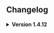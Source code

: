 **Changelog**
--

**<details><summary>Version 1.4.12</summary>**

**<details><summary>Features</summary>**

* Updated mod for Lethal Company version 70
* Added ExtendedUnlockableItem (suits, ship furniture, ship upgrades)

**<details><summary>Fixes</summary>**

* Fixed SpawnableMapObjects defined in ExtendedDungeonFlow not spawning for clients
* Fixed some ExtendedContent not being re-registered on the terminal after a lobby reload
* Fixed OnLethalBundleLoaded listeners being called multiple times (once for every bundle found)

</details>

**<details><summary>Version 1.4.11</summary>**

**<details><summary>Fixes</summary>**

* Added additional check to hotloading system to avoid issues when leaving a lobby as a host (Thank you Zaggy)
* Added additional validation checks to ExtendedBuyableVehicle to avoid errors with incorrectly setup content (Thank you ScandalTheVandal)

</details>

</details>

**<details><summary>Version 1.4.10</summary>**

**<details><summary>Fixes</summary>**

* Small hotfix

</details>

</details>

**<details><summary>Version 1.4.9</summary>**

**<details><summary>Fixes</summary>**

* Made change to improve issue related to host leaving a multiplayer session
* Added log when client fails to import ExtendedLevel saved data to further troubleshoot ongoing issues

</details>

</details>

**<details><summary>Version 1.4.8</summary>**

**<details><summary>Fixes</summary>**

* Fixed issue with LethalLib SoftDependency

</details>

</details>

**<details><summary>Version 1.4.7</summary>**

**<details><summary>Fixes</summary>**

* Tweaked NetworkBundleManager code to improve realibility of the hot-reloading system and prevent unintentional soft-locks related to pulling the lever

</details>

</details>

**<details><summary>Version 1.4.6</summary>**

**<details><summary>Features</summary>**

* Added ExtendedLevel.IsRouteRemoved to indicate if Level has been disabled in the config

</details>

**<details><summary>Fixes</summary>**

* Fixed issue with AssetBundle hotloading when routing from a moon to a moon contained in the same AssetBundle
* Added additional safetey check when performing Audio related Asset restoration
* Changed ExtendedItem terminal registration to ensure accurate item Ids
* Fixed an issue with Locked ExtendedLevel's by setting it's accossiated TerminalNode.acceptEverything to false


</details>

</details>

**<details><summary>Version 1.4.5</summary>**

**<details><summary>Fixes</summary>**

* Fixed issue where SpawnSyncedObjects in Tile Injection TileSets were not being network registered

</details>

</details>

**<details><summary>Version 1.4.4</summary>**

**<details><summary>Fixes</summary>**

* Fixed additional networking issues related to AssetBundle Hotloading

</details>

</details>

**<details><summary>Version 1.4.3</summary>**

**<details><summary>Fixes</summary>**

* Fixed issue with onBundlesFinishedLoading callback not being invoked
* Re-wrote AssetBundle Hotloading networking to hopefully improve issues in multiplayer and pre-existing saves
* Fixed issue with custom content that is manually registered not being processed correctly

</details>

</details>

**<details><summary>Version 1.4.2</summary>**

**<details><summary>Features</summary>**

* Added OverrideNoun value to ExtendedLevel, allowing authors to optionally modify the word used when accessing the level from the Terminal

</details>

**<details><summary>Fixes</summary>**

* Fixed issue with ContentTags failing to be applied to Vanilla content

</details>

</details>

**<details><summary>Version 1.4.1</summary>**

**<details><summary>Fixes</summary>**

* Fixed issue with older mods not being registered correctly
* Improved stalling during AssetBundle unloading on initial load

</details>

</details>

**<details><summary>Version 1.4.0</summary>**

**<details><summary>Features</summary>**

* Overhauled AssetBundleLoading system
* Added Scene AssetBundle hot-reloading


</details>

</details>

**<details><summary>Version 1.3.8</summary>**

**<details><summary>Features</summary>**

* Added interior selection history to DayHistory

</details>

</details>

**<details><summary>Version 1.3.7</summary>**

**<details><summary>Fixes</summary>**

* Added additional safety checks to ExtendedFootstepSurface patches

</details>

</details>

**<details><summary>Version 1.3.6</summary>**

**<details><summary>Features</summary>**

* Added content restoration support for basegame water shader

</details>

</details>

**<details><summary>Version 1.3.5</summary>**

**<details><summary>Fixes</summary>**

* Added safety checks to new FootstepSurface Material cache system.
* Added safety checks to new ExtendedLevel override fog size feature.
* Changed ContentRestoring of EnemyType's to use ScriptableObject name rather than enemyName
* Fixed issue where synced audio clip that plays when previewing enemy beastiary file was not playing for custom enemies
* Fixed issue where custom Enemy beastiary files did not have Info as a default keyword

</details>

</details>

**<details><summary>Version 1.3.4</summary>**

**<details><summary>Fixes</summary>**

* Updated .csproj and thunderstore.toml
* Updated outdated README.md

</details>

</details>

**<details><summary>Version 1.3.3</summary>**

**<details><summary>Features</summary>**

* Implemented ExtendedFootstepSurface

</details>

</details>

**<details><summary>Version 1.3.2</summary>**

**<details><summary>Fixes</summary>**

* Updated onApparatusTaken ExtendedEvent

</details>

</details>

**<details><summary>Version 1.3.1</summary>**

**<details><summary>Fixes</summary>**

* Fixed issue regarding deprecated Level list.

</details>

</details>


**<details><summary>Version 1.3.0</summary>**

**<details><summary>Features</summary>**

* Updated mod for Lethal Company version 56
* Added initial ExtendedBuyableVehicle implementation
* Added LevelEvents.onShipLand ExtendedEvent
* Added LevelEvents.onShipLeave ExtendedEvent
* Added ExtendedLevel.OverrideDustStormVolumeSize Value
* Added ExtendedLevel.OverrideFoggyVolumeSize Value
* Added PatchedContent.TryGetExtendedContent() Function.
* Added public references to basegame manager instances to OriginalContent
* Updated ContentTag's for new Version 55/56 content

</details>

**<details><summary>Fixes</summary>**

* Fixed issue with onApparatusTaken event running at unintended moments
* Added safeguard to prevent multiple Lethalbundles with identical names from causing a gamebreaking error
* Moved LethalLib from a Hard Dependency to a Soft Dependency
* Fixed ExtendedItem's not correctly playing the purchased SFX when purchased from Terminal
* Merged various pull requests to improve the workflow and deployment of further LethalLevelLoader development

</details>

</details>

**<details><summary>Version 1.2.2</summary>**

**<details><summary>Fixes</summary>**

* Fixed issue where vanilla items were being incorrectly destroyed when playing multiple lobbies during the same game session
* Restored functionality of the ExtendedLevel.IsRouteLocked feature
* Added safety check to help prevent saves made in pre 1.2.0 LethalLevelLoader modpacks from corrupting when being used
* Fixed issues with ExtendedDungeonFlow.DynamicDungeonSize related settings incorrectly applying after version 50 changes
* Removed ExtendedMod.ContentTagAsStrings() function
* Added ExtendedMod.TryGetTag(string tag) function
* Added ExtendedMod.TryGetTag(string tag, out ContentTag contentTag) function
* Added ExtendedMod.TryAddTag(string tag) function

</details>

</details>

**<details><summary>Version 1.2.1</summary>**

**<details><summary>Fixes</summary>**

* Updated LICENSE
* Changed accessor for ExtendedDungeonFlow.GenerateAutomaticConfigurationOptions from internal to public
* Fixed issue where ExtendedDungeonFlow.GenerationAutomaticConfigurationOptions was defaulting to false
* Changed accessor for EnemyManager.RefreshDynamicEnemyTypeRarityOnAllExtendedLevels from internal to public
* Changed accessor for EnemyManager.InjectCustomEnemyTypesIntoLevelViaDynamicRarity from internal to public
* Changed accessor for ItemManager.RefreshDynamicItemRarityOnAllExtendedLevels from internal to public
* Changed accessor for ItemManager.InjectCustomItemsIntoLevelViaDynamicRarity from internal to public
* Changed ConfigLoader default dungeon binding to list current level matching values as default values
* Added "Killable" ContentTag to Forest Giant
* Added "Chargable" ContentTag to Jetpack
* Added "Weapon" ContentTag to Knife
* Added additional developer debug logging for the scene validation and selection process

</details>

</details>


**<details><summary>Version 1.2.0</summary>**

**<details><summary>Features</summary>**

* Updated mod for Lethal Company version 50

<details><summary>General</summary>

* Added ExtendedMod
* Added ExtendedEnemyType
* Added ExtendedItem
* Added ExtendedStoryLog
* Added ExtendedFootstepSurface (WIP)
* Added ExtendedWeatherEffect (WIP)
* Added LevelMatchingProperties
* Added DungeonMatchingProperties
* Added ContentTags

* Added Global LevelEvents Instance (Thanks mrov)
* Added Global DungeonEvents Instance (Thanks mrov)
* Added IsSetupComplete bool for modders to reference.
* Added onBeforeSetup event for modders to reference
* Added onSetupComplete event for modders to reference
* Revamped DebugLogs and provided a configurable debuglog setting in the config to allow Users to only receive relevant logs by default.
* Moved AssetBundleLoading earlier to help speed up load time
* Revamped debug logs when trying to load a level or simulate the loading of a level
* Revamped Moons Catalogue display to split custom moons into groups similar to the basegame moon listings.
* Revamped Moons Catalogue display to order custom moon groups by average risk level
* Revamped Moons Catalogue display to order custom moons inside groups by risk level
* Revamped Moons Catalogue display to prefer to group custom moons created by the same author
* Revamped Moons Catalogue display to dynamically adjust font size depending on the amount of Moons being displayed
* Probably a lot more!

</details>

<details><summary>ExtendedLevel</summary>

* Added string value to allow Authors to use custom route node display text to their levels
* Added string value to allow Authors to use custom route confirmation node display text to their levels
By default SelectableLevel.riskLevel is now automatically assigned using calculations and comparisons of SelectableLevel values between both Custom and Vanilla levels. This can be manually overridden.
* Added an OverrideQuicksandPrefab value to allow authors to modify the Quicksand used on their level
* Added ShipFlyToMoonClip & ShipFlyFromMoonClip AnimationClip values to allow authors to modify the AnimationClips used when the Ship lands to and from their level (Currently disabled until bug is resolved with Unity Assetrip Fixer)
* Overhauled the way Scene’s are correlated with Levels by implementing a new weight based system built into ExtendedLevel to allow authors to randomly switch between multiple variant scenes for a single level.

</details>

<details><summary>ExtendedDungeonFlow</summary>

* Added an OverrideKeyPrefab value to allow authors to modify the Key prefab used in their Dungeon
* Added a MapTileSize value to allow authors to set a correlated MapTileSize value that is used in new basegame functions implemented in Version 50.
* Added a new SpawnableMapObjects list value to allow authors to inject custom RandomMapObjects in their Dungeon

</details>

<details><summary>ExtendedItem</summary>

* Custom Item support has now been added.
* Added a PluralisedItemName string value to allow developers to change how their item name is parsed when being referenced as a plural (eg. when buying multiple of them from the store)

</details>

<details><summary>ExtendedEnemyType</summary>

* Custom Enemy support has now been added.

</details>

<details><summary>ExtendedStoryLog</summary>

* Custom StoryLog support has now been added.

</details>

<details><summary>ExtendedFootstepSurfaces</summary>

* Custom FootstepSurface support has now been added. (Currently disabled)

</details>

<details><summary>ExtendedWeatherEffect</summary>

* Custom WeatherEffect support has now been added. (Currently disabled)

</details>

<details><summary>ContentTags & MatchingProperties</summary>

* Created integrated ContentTag system that allows developers to put relevant string tags on all types of custom content (with an optional correlating colour). Developers can access groups of content based on a specific content tag as well as match their content with other pieces of content dynamically using the built in LevelMatchingProperties and DungeonMatchingProperties.
* All Vanilla content has been manually assigned Content Tags to allow developers to reference vanilla content via tags the same way they would custom content, You can find those tags here: https://docs.google.com/spreadsheets/d/1WO77KGJplIEC64qmBClOgfEEoFxrhMurCEqe9FKod8I/edit?usp=sharing


</details>

</details>

**<details><summary>Fixes</summary>**

* Fixed switch Terminal command incorrectly working
* Fixed Weather selection desyncing
* Fixed Dungeon selection desyncing
* Fixed Config duplicating entities (Credit to mrov)
* Added safety checks to correctly save and restore previously selected route and prevent previous routes to disabled levels from breaking
* Added safety checks to prevent invalid Foggy weather level values from breaking the game
* Added safety checks to prevent Levels & Dungeons having incorrect SpawnableMapObject setups from breaking the game
* Added safety check to prevent level missing MapPropsContainer tagged object from breaking the game
* Added safety check to prevent level with .SpawnScrapAndEnemies enabled and no spawnable scrap listed from breaking the game
* Fixed LevelEvents & DungeonEvents EntranceTeleport events behaving incorrectly (credit to mrov)
* Added custom code to optimize specific internal code used in DunGen generation (Credit to LadyRaphtalia)
* Made LogDayHistory function safer to allow DunGen generation in editor while using LethalLevelLoader to correctly work
* Fixed issue where specific special items (Shotgun, Shells, Hive, Knife) were not being collected
* Fixed issue where LethalLevelLoader was destroying assets in mods with multiple levels before it could correctly restore all those references first
* Probably a lot more!

</details>

</details>


**<details><summary>Version 1.1.0</summary>**

**<details><summary>Features</summary>**

<details><summary>Terminal >preview Keyword</summary>
* *LethalLevelLoader now has a new feature added to the Terminal which allows users to change what information is previewed adjacent to each Moon listed in the `MoonsCatalogue`. This can be toggled via the `preview` verb keyword followed by one of the following options. (LethalLevelLoader also includes a configuration option to set which information type is used by default.)*

* * `preview weather`
* * `preview difficulty`
* * `preview history`
* * `preview all`
* * `preview none`
* * `preview vanilla`
</details>


<details><summary>Terminal >sort Keyword</summary>
* *LethalLevelLoader now has a new feature added to the Terminal which allows users to decide how Moons are sorted when listed in the `MoonsCatalogue`. This can be toggled via the `sort` verb keyword followed by one of the following options. (LethalLevelLoader also includes a configuration option to set which sorting type is used by default.)*

* * `sort price`
* * `sort difficulty`
* * `sort tag`
* * `sort quota`
* * `sort run`
* * `sort none`
</details>

<details><summary>Terminal >filter Keyword</summary>
* *LethalLevelLoader now has a new feature added to the Terminal which allows users to decide which Moons are listed in the `MoonsCatalogue`. This can be toggled via the `filter` verb keyword followed by one of the following options. (LethalLevelLoader also includes a configuration option to set which filtering type is used by default.)*

* * `filter price`
* * `filter weather`
* * `filter tag`
* * `filter last travelled`
* * `filter none`
</details>

<details><summary>Terminal >simulate Keyword</summary>
* *LethalLevelLoader now has a new feature added to the Terminal which allows users to "Simulate" landing on a Moon. This provides a presentable, lore friendly way to view the possible `DungeonFlow` choices with accurate rarity via the Terminal. To use this feature, use `simulate` and a Moon's name, the same way you would use `route`. LethalLevelLoader now includes a configuration option to switch between viewing the `DungeonFlow`'s rarity via raw value or calculated percentage.*
</details>

<details><summary>LevelHistory</summary>
* *LethalLevelLoader now has an experimental `LevelHistory` feature that stores notable information regarding each day in the current save. This includes information such as the Level, DungeonFlow, Weather and more. This feature allows modders and future updates to LethalLevelLoader to create mechanics and systems dependant on the history of the current play session.*
</details>

<details><summary>ExtendedDungeonFlow: Host Decides DungeonFlow & DungeonSize</summary>
* *LethalLevelLoader now modifies the way Lethal Company selects the random `DungeonFlow` and it's dungeon size so only the Host client selects these values which is then sent to the remaining non host clients. This is to help prevent game-breaking dungeon desync when players have mismatching dungeon configuration settings.*
</details>

<details><summary>ExtendedDungeonFlow: Dynamic Weather Rarity Injection</summary>
* *ExtendedDungeonFlow's now contain a `StringWithRarity` list which allows dungeon developers to dynamically inject their dungeon into the current `SelectableLevel`'s possible `DungeonFlow` options.*
</details>

<details><summary>ExtendedDungeonFlow: GlobalProp Dynamic Scaling</summary>
* *ExtendedDungeonFlow's now contain a `GlobalPropCountOverride` list which allows dungeon developers to dynamically increase or increase a `GlobalProp`'s minimum and maximum values based on the currently used dungeon size.*
</details>

<details><summary>ExtendedLevel: MoonCataloguePages & ExtendedLevelGroups</summary>
* *LethalLevelLoader now completely overhauls how the `MoonsCatalogue` TerminalNode functions internally. `ExtendedLevel`'s are now stored in groups via a class named `ExtendedLevelGroup`, These `ExtendedLevelGroup`'s are then stored in groups via a class named `MoonsCataloguePage`. This overhaul allows other mods and future updates to LethalLevelLoader to control and store `ExtendedLevel`s in many ways that were previously limited.*
</details>

<details><summary>ExtendedLevel: Lock Route</summary>
* *ExtendedLevel's now contain a `isLocked` bool and `lockedNodeText` string that controls whether the Level can currently be routed to via the Terminal. When locked the Terminal will display the `lockedNodeText` string as failed routing response on the Terminal (Or a generic response if the string is left empty)*
</details>

<details><summary>ExtendedLevel: Hide Level</summary>
* *ExtendedLevel's now contain a `isHidden` bool that controls whether the Level is displayed in the >Moons Terminal page*
</details>

<details><summary>ExtendedLevel: New Story Log Support</summary>
* *ExtendedLevel's can now add their own custom Story Log's, Without the need of custom code. ExtendedLevel's now contain a `List<StoryLogData>` that takes in a level-dependent `storyLogID` int, a `terminalWord`string, a `storyLogTitle` string and a `storyLogDescription` string.*
</details>

<details><summary>ExtendedLevel: Provide Level Info Description</summary>
* *By default ExtendedLevel's have their >info display text generated using their `SelectableLevel.LevelDescription` string, ExtendedLevel's now have an optional `infoNodeDescription` string if they wish to write their text manually.*
</details>

<details><summary>ExtendedLevel Events</summary>
* *ExtendedLevel's now contain gameplay specific `ExtendedEvent`'s that will Invoke when these events happen while playing the relevant ExtendedLevel.*

* * `onLevelLoaded`
* * `onDaytimeEnemySpawn(EnemyAI)`
* * `onNighttimeEnemySpawn(EnemyAI)`
* * `onStoryLogCollected(StoryLog)`
* * `onApparatusTaken(LungProp)`
* * `onPlayerEnterDungeon(EntranceTeleport, PlayerControllerB)`
* * `onPlayerExitDungeon(EntranceTeleport, PlayerControllerB)`
* * `onPowerSwitchToggle(bool)`
</details>

<details><summary>ExtendedDungeonFlow Events</summary>
* *ExtendedLevel's now contain gameplay specific `ExtendedEvent`'s that will Invoke when these events happen while playing the relevant ExtendedLevel.*


* * `onBeforeDungeonGenerate(RoundManager)`
* * `onSpawnedSyncedObjects(List<GameObject>)`
* * `onSpawnedMapObjects(List<GameObject>)`
* * `onSpawnedScrapObjects(List<GrabbableObject>)`
* * `onEnemySpawnedFromVent(EnemyVent, EnemyAI)`
* * `onApparatusTaken(LungProp)`
* * `onPlayerEnterDungeon(EntranceTeleport, PlayerControllerB)`
* * `onPlayerExitDungeon(EntranceTeleport, PlayerControllerB)`
* * `onPowerSwitchToggle(bool)`
</details>

<details><summary>Default Configuration Options</summary>
* *LethalLevelLoader now provides five new global configuration options.*


* `Default PreviewInfo Toggle`
* * *Controls which Preview Info setting is used when previewing moons via the Terminal `MoonCatalogue`.*
* `Default SortInfo Toggle`
* * *Controls which Sort Info setting is used when previewing moons via the Terminal `MoonCatalogue`.*
* `Default FilterInfo Toggle`
* * *Controls which Filter Info setting is used when previewing moons via the Terminal `MoonCatalogue`.*
* `Default SimulateInfo Toggle`
* * *Controls whether rarity is displayed as it's raw value or a calculated percentage while using the >simulate Terminal keyword.*
* `All DungeonFlows Require Matching`
* * *Experimental setting that forces `DungeonFlow`'s requested by a `SelectableLevel` to have a valid dynamic match. false by default.*
</details>

<details><summary>ExtendedLevel Automatic Configuration Options</summary>
* *LethalLevelLoader now provides automatically generated configuration options for all `ExtendedLevel`'s. This can be disabled by the author of the `ExtendedLevel` if they wish to provide these options themselves.*

* * `enableContentConfiguration`
* * `routePrice`
* * `daySpeedMultiplier`
* * `enablePlanetTime`
* * `isLevelHidden`
* * `isLevelRegistered`
* * `minimumScrapItemSpawnsCount`
* * `maxiumumScrapItemSpawnsCount`
* * `scrapSpawnsList`
* * `maximumInsideEnemyPowerCount`
* * `maxiumumOutsideDaytimeEnemyPowerCount`
* * `maximumOutsideNighttimeEnemyPowerCount`
* * `insideEnemiesList`
* * `outsideDaytimeEnemiesList`
* * `outsideNighttimeEnemiesList`
</details>

<details><summary>ExtendedDungeonFlow Automatic Configuration Options</summary>
* *LethalLevelLoader now provides automatically generated configuration options for all `ExtendedDungeonFlow`'s. This can be disabled by the author of the `ExtendedDungeonFlow` if they wish to provide these options themselves.*
* 
* * `EnableContentConfiguration`
* * `manualContentSourceNameReferenceList`
* * `manualPlanetNameReferenceList`
* * `dynamicLevelTagsReferenceList`
* * `dynamicRoutePriceReferenceList`
* * `enableDynamicDungeonSizeRestriction`
* * `minimumDungeonSizeMultiplier`
* * `maximumDungeonSizeMultiplier`
* * `restrictDungeonSizeScaler`
</details>

<details><summary>Content Config Helper Functions</summary>
* *LethalLevelLoader now provides a variety of helper functions for parsing configuration strings into usuable data. These are used in the `ExtendedLevel` and `ExtendedDungeonFlow` automatic configuration options to ensure standardization.*

* * `List<StringWithRarity> ConvertToStringWithRarityList(string inputString, Vector2 clampRarity)`
* * `List<Vector2WithRarity> ConvertToVector2WithRarityList(string inputString, Vector2 clampRarity)`
* * `List<SpawnableEnemyWithRarity> ConvertToSpawnableEnemyWithRarityList(string inputString, Vector2 clampRarity)`
* * `List<SpawnableItemWithRarity> ConvertToSpawnableItemWithRarityList(string inputString, Vector2 clampRarity)`
* * `(string, string) SplitStringByIndexSeperator(string inputString)`
* * `(string, string) SplitStringByKeyPairSeperator(string inputString)`
* * `(string, string) SplitStringByVectorSeperator(string inputString)`
</details>

<details><summary>Extensions</summary>
* *LethalLevelLoader now provides a variety of helper extensions to assist in creating content in Lethal Company.*

* * `DungeonFlow` `List<Tile>GetTiles()`
* * `DungeonFlow` `List<RandomMapObject>GetRandomMapObjects()`
* * `DungeonFlow` `List<SpawnSyncedObject>GetSpawnSyncedObjects()`

* * `CompatibleNoun` `AddReferences(TerminalKeyword, TerminalNode)`
* * `TerminalKeyword` `AddCompatibleNoun(TerminalKeyword, TerminalNode)`
* * `TerminalNode` `AddCompatibleNoun(TerminalKeyword, TerminalNoun)`
</details>


<details><summary>Async AssetBundle Loading</summary>
* *LethalLevelLoader now loads `.lethalbundle`s asynchronously to improve load times while starting Lethal Company. The progress of the AssetBundle loading can be viewed on the initial game launch options screen.*
</details>

</details>

**<details><summary>Fixes</summary>**

* *The entire codebase has been refactored to streamline functionality, improve stability and reduce errors.*
* *As a safety fallback, LethalLevelLoader will now select the Facility DungeonFlow if there are no DungeonFlow's for the game to select from.*
* *Fixed a Lethal Company bug where game breaks for all clients if a client doesn't finish generating Dungen in one frame*
* *LethalLevelLoader now correctly restores references to base game ItemGroup's found in Custom DungeonFlow's*
* *LethalLevelLoader now correctly restores references to base game ReverbPresets's found in Custom SelectableLevel's and DungeonFlow's*
* *LethalLevelLoader now correctly restores references to base game AudioMixers's found in Custom SelectableLevel's and DungeonFlow's*
* *LethalLevelLoader now correctly restores references to base game AudioMixerController's found in Custom SelectableLevel's and DungeonFlow's*
* *LethalLevelLoader now correctly restores references to base game AudioMixerSnapshots's found in Custom SelectableLevel's and DungeonFlow's*
* *LethalLevelLoader now injects it's random DungeonFlow selection into Lethal Company's random DungeonFlow selection function to improve natural compatibility with other mods. (Thank you BananaPatcher714)*
* *LethalLevelLoader now injects custom DungeonFlow's into Lethal Company's DungeonFlowTypes array to improve natural compatibility with other mods. (Thank you BananaPatcher714)*
* *LethalLevelLoader now injects custom firstTimeDungeonAudio's into Lethal Company's DungeonAudios array to improve natural compatibility with other mods. (Thank you BananaPatcher714)*
* *LethalLevelLoader's dynamic dungeon rarity matching system was overhauled to ensure the highest matching rarity is used, rather than the first matching rarity.*
* *ExtendedLevel's `routePrice` value is now automatically synced with it's associated TerminalNode to ensure dynamic updates to route price are correctly set and reflected on the Terminal.*
* *After references to base game content are restored by LethalLevelLoader, they are now destroyed to avoid issues with other mods obtaining assets via `Resources.FindObjectsOfType()`*
* *Fixed an issue where Custom ExtendedLevel's failed to integrate into the game due to lacking `"FAUNA"` and `"CONDITIONS"` in their `SelectableLevel.LevelDescription`*
* *Modified how LethalLevelLoader accesses the Terminal in order to improve safety and stability in larger modpacks.*
* *Modified how LethalLevelLoader accesses TerminalNode's to avoid errors when playing Lethal Company in different languages. (Thanks Paradox75831004)*
* *Fixed a Lethal Company bug where AudioSource's unintentionally log harmless AudioSpatializer related warnings in the console.
* *Fixed an issue where LethalLevelLoader's dynamic dungeon size clamping was unintentionally being applied.*
* *Fixed an oversight where LethalLevelLoader was logging via Unity rather than Bepinex.*
* *Fixed an issue where `GetTiles()` could potentially trigger null reference exception errors.*
* *Fixed major oversight where Game-Icons.net was not correctly attributed for LethalLevelLoader's logo*

</details>

</details>



**<details><summary>Version 1.0.7</summary>**

* *Overhauled Custom Level system to use dynamically injected scenes rather than dynamically injected prefabs (Thanks onionymous!)*

</details>

**<details><summary>Version 1.0.6</summary>**

* *Moved all logs from Unity.Debug() to BepInEx.ManualLogSauce.LogInfo()*
* *Modified Custom ExtendedLevel loading to initially disable all MeshColliders then reenable them asynchronously to vastly improve load times*
* *Slightly improved manualPlanetNameReferenceList comparison to improve suggested edgecases*
* *Fixed oversight were Terminal moonsListCatalogue was being displayed inaccurately compared to base game implementation*
* *Fixed issue were the NavMesh was incorrectly attempting to bake the Player Ship*

</details>

**<details><summary>Version 1.0.5</summary>**

* *Fixed issue related to SelectableLevel: March not being correctly loaded with it's intended DungeonFlow on additional visits*
* *Revamped manualPlanetNameReferenceList comparison to increase the likelyhood of user inputs working as intended*

</details>

**<details><summary>Version 1.0.4</summary>**

* *Updated LethalLib dependancy from 0.10.1 to 0.11.0*
* *Fixed issues related to SelectableLevel: March not being correctly loaded with it's intended DungeonFlow*
* *Fixed oversight were Custom DungeonFlow's were not having all SpawnSyncedObject's correctly restored*
* *Modified DungeonFlow_Patch levelTags check to increase odds of correctly matching user input*
* *Removed deprecated debug logs*

</details>

**<details><summary>Version 1.0.3</summary>**

* *Fixed issues caused by the v47 and v48 updates, specific changes will be listed below*
* *Fixed an oversight were ExtendedDungeonFlow dungeonID's were not being assigned correctly*
* *Changed ExtendedDungeonFlow.dungeonRarity variable name to ExtendedDungeonFlow.dungeonDefaultRarity for improved clarity*
* *Moved Prefix Patch Targets From RoundManager to StartOfRound to account for the order of execution changes made in v47*
* *Improved the EntranceTeleport patch to re-organise entranceID settings to avoid user error*
* *Fixed an oversight were PatchDungeonSize() incorrectly checked if the compared values were identical*
* *Moved a majority of public access modifiers to internal to prevent unintential use of internal classes*
* *Fixed an issue were DungeonFlow SpawnSyncObject's were failing to restore their Vanilla reference*
* *Changed ExtendedDungeonFlow.dungeonSizeMin and ExtendedDungeonFlow.dungeonSizeMaz to floats to improve usability*
* *Changed the way the basegame's internal variables are patched to resolve an issue where leaving the game would corrupt saves*
* *Improved debug logs for clarity*

</details>

**<details><summary>Version 1.0.2</summary>**

* *All Registering of Custom Content has been moved from the GameNetworkManager.Awake() Prefix to the GameNetworkManager.Start() Prefix to give developers safe access to Awake() if needed.*
* *AssetBundleLoader.specifiedFileExtension has now been changed to a public const to allow for improved referencing.*
* *ExtendedDungeonFlow's are now automatically registered with the Network when added using AssetBundleLoader.RegisterExtendedDungeonFlow()*
* *sourceName in ExtendedLevel and ExtendedDungeonFlow have been changed to contentSourceName, to improve clarity.*
* *Fixed an oversight where dungeonSizeMin was not being considered.*
* *Removed deprecated variables from ExtendedDungeonPreferences.*
* *Vector2WithRarity now correctly uses a Vector2, Allowing for improved usability in the Unity inspector.*
* *Variables in ExtendedDungeonPreferences have now been protected with properties, to allow for future validation options.*
* *Removed ExtendedDungeonPreferences, This has now been combined into ExtendedDungeonFlow for better usability and more streamlined referencing.*
* *Refactored ExtendedDungeonFlow to improve on visual organisation when viewed in the Unity inspector.*
* *Refactored ExtendedLevel to improve on visual organisation when viewed in the Unity inspector.*
* *Introduced ConfigHelper.ConvertToStringWithRarity() To assist with developers configeration creation.*
* *Cached Terminal.allTerminalKeywords for improved reference safetey.*
* *Adjusted Harmony Patch Priority Orders from 0 to 350.*

</details>

**<details><summary>Version 1.0.1</summary>**

* *Updated README*

</details>

**<details><summary>Version 1.0.0</summary>**

* *Initial Release*

</details>